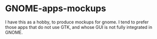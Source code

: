 # GNOME-apps-mockups
I have this as a hobby, to produce mockups for gnome. I tend to prefer those apps that do not use GTK, and whose GUI is not fully integrated in GNOME.
